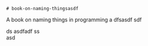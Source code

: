     # book-on-naming-thingsasdf  
A book on naming things in programming
a 
dfsasdf  sdf 

 ds 
asdfadf
ss   
asd
                   
